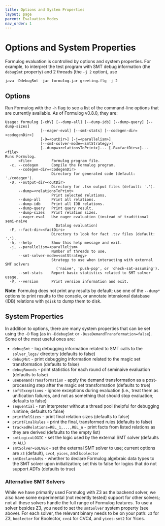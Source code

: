 ```yaml
---
title: Options and System Properties 
layout: page
parent: Evaluation Modes
nav_order: 1
---
```


# Options and System Properties 

Formulog evaluation is controlled by options and system properties.
For example, to interpret the test program with SMT debug information (the `debugSmt` property) and 2
threads (the `-j 2` option), use

```
java -DdebugSmt -jar formulog.jar greeting.flg -j 2
```

## Options

Run Formulog with the `-h` flag to see a list of the command-line options that are currently available.
As of Formulog v0.8.0, they are:

```
Usage: formulog [-chV] [--dump-all] [--dump-idb] [--dump-query] [--dump-sizes]
                [--eager-eval] [--smt-stats] [--codegen-dir=<codegenDir>]
                [-D=<outDir>] [-j=<parallelism>]
                [--smt-solver-mode=<smtStrategy>]
                [--dump=<relationsToPrint>]... [-F=<factDirs>]... <file>
Runs Formulog.
      <file>         Formulog program file.
  -c, --codegen      Compile the Formulog program.
      --codegen-dir=<codegenDir>
                     Directory for generated code (default: './codegen').
  -D, --output-dir=<outDir>
                     Directory for .tsv output files (default: '.').
      --dump=<relationsToPrint>
                     Print selected relations.
      --dump-all     Print all relations.
      --dump-idb     Print all IDB relations.
      --dump-query   Print query result.
      --dump-sizes   Print relation sizes.
      --eager-eval   Use eager evaluation (instead of traditional semi-naive
                       Datalog evaluation)
  -F, --fact-dir=<factDirs>
                     Directory to look for fact .tsv files (default: '.').
  -h, --help         Show this help message and exit.
  -j, --parallelism=<parallelism>
                     Number of threads to use.
      --smt-solver-mode=<smtStrategy>
                     Strategy to use when interacting with external SMT solvers
                       ('naive', 'push-pop', or 'check-sat-assuming').
      --smt-stats    Report basic statistics related to SMT solver usage.
  -V, --version      Print version information and exit.
```

**Note:** Formulog does not print any results by default; use one of the
`--dump*` options to print results to the console, or annotate intensional
database (IDB) relations with `@disk` to dump them to disk.

## System Properties

In addition to options, there are many system properties that can be set using
the `-D` flag (as in `-DdebugSmt` or `-DuseDemandTransformation=false`). Some of
the most useful ones are:

* `debugSmt` - log debugging information related to SMT calls to
  the `solver_logs/` directory (defaults to false)
* `debugMst` - print debugging information related to the magic set
  transformation (defaults to false)
* `debugRounds` - print statistics for each round of seminaive evaluation
  (defaults to false)
* `useDemandTransformation` - apply the demand transformation as a
  post-processing step after the magic set transformation (defaults to true)
* `softExceptions` - ignore exceptions during evaluation (i.e., treat them as
  unification failures, and not as something that should stop evaluation;
  defaults to false)
* `sequential` - run interpreter without a thread pool (helpful for debugging
  runtime; defaults to false)
* `printRelSizes` - print final relation sizes (defaults to false)
* `printFinalRules` - print the final, transformed rules (defaults to false)
* `trackedRelations=REL_1,...,REL_n` - print facts from listed relations as they
  are derived (defaults to the empty list)
* `smtLogic=LOGIC` - set the logic used by the external SMT solver (defaults to
  `ALL`)
* `smtSolver=SOLVER` - set the external SMT solver to use; current options are
  `z3` (default), `cvc4`, `yices`, and `boolector`
* `smtDeclareAdts` - whether to declare Formulog algebraic data types to the SMT
  solver upon initialization; set this to false for logics that do not support
  ADTs (defaults to true)

### Alternative SMT Solvers

While we have primarily used Formulog with Z3 as the backend solver, we also
have some experimental (not recently tested) support for other solvers; not all
these solvers handle the full range of Formulog features. To use a solver
besides Z3, you need to set the `smtSolver` system property (see above).  For
each solver, the relevant binary needs to be on your path: `z3` for Z3,
`boolector` for Boolector, `cvc4` for CVC4, and `yices-smt2` for Yices.
